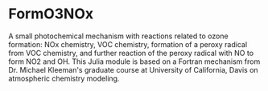 # FormO3NOx
A small photochemical mechanism with reactions related to ozone formation: NOx chemistry, VOC chemistry, formation of a peroxy radical from VOC chemistry, and further reaction of the peroxy radical with NO to form NO2 and OH. This Julia module is based on a Fortran mechanism from Dr. Michael Kleeman's graduate course at University of California, Davis on atmospheric chemistry modeling.
